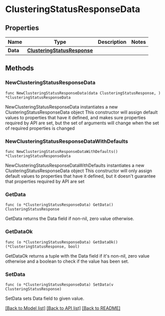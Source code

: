 # ClusteringStatusResponseData

## Properties

Name | Type | Description | Notes
------------ | ------------- | ------------- | -------------
**Data** | [**ClusteringStatusResponse**](ClusteringStatusResponse.md) |  | 

## Methods

### NewClusteringStatusResponseData

`func NewClusteringStatusResponseData(data ClusteringStatusResponse, ) *ClusteringStatusResponseData`

NewClusteringStatusResponseData instantiates a new ClusteringStatusResponseData object
This constructor will assign default values to properties that have it defined,
and makes sure properties required by API are set, but the set of arguments
will change when the set of required properties is changed

### NewClusteringStatusResponseDataWithDefaults

`func NewClusteringStatusResponseDataWithDefaults() *ClusteringStatusResponseData`

NewClusteringStatusResponseDataWithDefaults instantiates a new ClusteringStatusResponseData object
This constructor will only assign default values to properties that have it defined,
but it doesn't guarantee that properties required by API are set

### GetData

`func (o *ClusteringStatusResponseData) GetData() ClusteringStatusResponse`

GetData returns the Data field if non-nil, zero value otherwise.

### GetDataOk

`func (o *ClusteringStatusResponseData) GetDataOk() (*ClusteringStatusResponse, bool)`

GetDataOk returns a tuple with the Data field if it's non-nil, zero value otherwise
and a boolean to check if the value has been set.

### SetData

`func (o *ClusteringStatusResponseData) SetData(v ClusteringStatusResponse)`

SetData sets Data field to given value.



[[Back to Model list]](../README.md#documentation-for-models) [[Back to API list]](../README.md#documentation-for-api-endpoints) [[Back to README]](../README.md)


